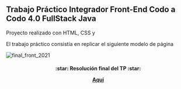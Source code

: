 ## Trabajo Práctico Integrador Front-End Codo a Codo 4.0 FullStack Java

Proyecto realizado con HTML, CSS y

El trabajo práctico consistía en replicar el siguiente modelo de página


![final_front_2021](https://user-images.githubusercontent.com/116129705/232880443-c69f2b41-4e6b-4f1c-be48-8afcf1ecd015.jpg)


<h4 align="center"> :star: Resolución final del TP :star:

[Aqui](https://avincze.github.io/TP-FrontEnd-Codo-a-Codo-4.0/) <h4>
